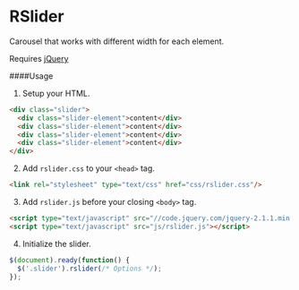 RSlider
======

Carousel that works with different width for each element.

Requires [jQuery](http://jquery.com/)
 
####Usage
1. Setup your HTML.

  ```html
  <div class="slider">
    <div class="slider-element">content</div>
    <div class="slider-element">content</div>
    <div class="slider-element">content</div>
    <div class="slider-element">content</div>
  </div>
  ```

2. Add `rslider.css` to your `<head>` tag.

  ```html
  <link rel="stylesheet" type="text/css" href="css/rslider.css"/>
  ```

3. Add `rslider.js` before your closing `<body>` tag.

  ```html
  <script type="text/javascript" src="//code.jquery.com/jquery-2.1.1.min.js"></script>
  <script type="text/javascript" src="js/rslider.js"></script>
  ```

4. Initialize the slider.

  ```javascript
  $(document).ready(function() {
    $('.slider').rslider(/* Options */);
  });
  ```
